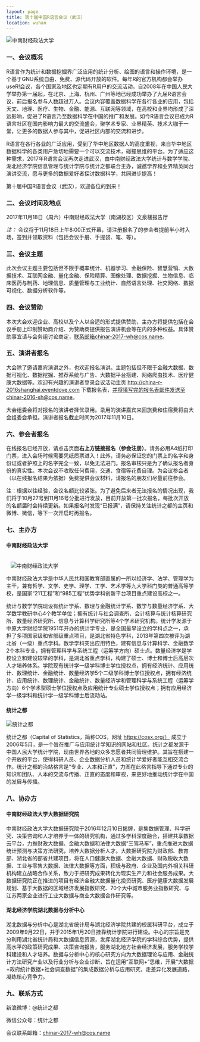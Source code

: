 ```yaml
---
layout: page
title: 第十届中国R语言会议（武汉）
location: wuhan
---
```


<!-- picture -->
<div class="row">
  <div class="col-md-10 col-md-offset-1 text-center">
    <img src="{{ '/img/China-R-Logo.png' | prepend: site.baseurl }}" alt=" 中南财经政法大学" class="img-responsive" />
  </div>
</div>

### 一、会议概况

R语言作为统计和数据挖掘界广泛应用的统计分析、绘图的语言和操作环境，是一个基于GNU系统自由、免费、源代码开放的软件。每年R的官方机构都会举办useR!会议，各个国家及地区也定期有R用户的交流活动。自2008年在中国人民大学举办第一届起，在北京、上海、杭州、广州等地已经成功举办了九届R语言会议，前后报名参与人数超过万人。会议内容覆盖数据科学在各行各业的应用，包括天文、地理、医疗、生物、金融、能源、互联网等领域，在高校和业界均形成了深远影响，促进了R语言乃至数据科学在中国的推广和发展。如今R语言会议已成为R语言社区在国内影响力最大的交流盛会，聚学术专家、业界精英、技术大咖于一堂，让更多的数据人参与其中，促进社区内部的交流和进步。

 R语言在各行各业的广泛应用，受到了华中地区数据人的高度重视，来自华中地区数据科学的各类用户急切地需要一个可以交流技术，碰撞思维的平台。为了适应这种需求，2017年R语言会议再次走进武汉，由中南财经政法大学统计与数学学院、湖北经济学院信息管理与统计学院与统计之都联合主办，诚邀学界和业界精英同台演讲交流，愿与更多的数据爱好者探讨数据科学，共同进步提高！
 
第十届中国R语言会议（武汉），欢迎各位的到来！

### 二、会议时间及地点

2017年11月18日（周六）中南财经政法大学（南湖校区）文泉楼报告厅

*注：* 会议将于11月18日上午8:00正式开幕，请注册报名了的参会者提前半小时入场，签到并领取资料（包括会议手册、手提袋、笔、等）。

### 三、会议主题

此次会议主题主要包括但不限于概率统计、机器学习、金融保险、智慧营销、大数据技术、互联网金融、量化金融、保险精算、图像处理、数据挖掘、生物信息、临床医药与制药、地理信息、质量管理与工业统计、自然语言处理、社交网络、数据可视化、数据分析软件等。

### 四、会议赞助

本次大会欢迎企业、高校以及个人以合适的形式提供赞助，主办方将提供包括在会议手册上印制赞助商介绍、为赞助商提供报告演讲机会等在内的多种权益。具体赞助事宜请与会务组讨论商定，联系邮箱chinar-2017-wh@cos.name。

### 五、演讲者报名

大会除了邀请嘉宾演讲之外，也欢迎报名演讲。主题包括但不限于金融大数据、数据可视化、数据挖掘、推荐系统与广告、大数据平台搭建、网络爬虫技术、医疗健康大数据等。欢迎有兴趣的演讲者登录会议活动主页 http://china-r-2016shanghai.eventdove.com 下载报名表，并将填写完的报名表邮件发送至chinar-2016-sh@cos.name。

大会组委会将对报名的演讲者择优录用。录用的演讲嘉宾来回旅费和住宿费将由大会组委会承担。演讲者报名截止时间为2017年11月10日。

### 六、参会者报名

在线报名已经开放，请点击页面**右上方链接报名（参会注册）**。请务必用A4纸打印门票，进入会场时候需要凭纸质票进入！此外，请务必保证您的门票上的名字和身份证或者护照上的名字完全一致，以免无法进门。报名审核只是为了确认报名者身份的真实性。本次会议不收取任何费用，交通、食宿等花费自理。为会议参会者（以在线报名结果为依据）免费提供会议材料，请报名的朋友们尽量前往参会。

注：根据以往经验，会议名额比较紧张。为了避免后来者无法报名的情况出现，我们将于10月27号到11月16号分批进行发放，目前开放第一批次报名，每批次开放的名额届时会持续更新。如果报名时发现“已报满”，请保持关注统计之都的主页和微博、微信，等下一次开启时再报名。


### 七、主办方

#### 中南财经政法大学

<!-- picture -->
<div class="row">
  <div class="col-md-10 col-md-offset-1 text-center">
    <img src="{{ '/img/zncjzf.jpg' | prepend: site.qiniubaseurl }}" alt="中南财经政法大学" class="img-responsive" />
  </div>
</div>

中南财经政法大学是中华人民共和国教育部直属的一所以经济学、法学、管理学为主干，兼有哲学、文学、史学、理学、工学、艺术学等九大学科门类的普通高等学校，是国家“211工程”和“985工程”优势学科创新平台项目重点建设高校之一。 

统计与数学学院现设有统计学系、数理与金融统计学系、数学与数量经济学系、大学数学教研中心4个教学单位；拥有统计与社会调查所、会计核算与统计核算研究所、数量经济研究所、信息与计算科学研究所等4个学术研究机构。统计学发源于中原大学财经学院1951年开办的统计学专业，是全国最早设立的学科点之一，承担了多项国家级和省部级重点项目，是湖北省特色学科，2013年第四次被评为湖北省（一级）重点学科。数学学科突出应用特色，建有信息与计算科学、金融数学2个本科专业，拥有管理科学与系统工程（运筹学方向）硕士点。数量经济学是学校设立和建设较早的学科，是湖北省重点学科，构建了硕士、博士和博士后高层次人才培养体系。学院现有统计学一级学科博士学位授权点，拥有经济统计、应用统计、数理统计、金融统计、数量经济学5个二级学科博士学位授权点，拥有经济统计、应用统计、数理统计、金融统计、数量经济学和管理科学与系统工程（运筹学方向）6个学术型硕士学位授权点及应用统计专业硕士学位授权点；拥有应用经济学一级学科和统计学一级学科博士后流动站。

#### 统计之都

<!-- picture -->
<div class="row">
  <div class="col-md-10 col-md-offset-1 text-center">
    <img src="{{ '/img/cos.png' | prepend: site.qiniubaseurl }}" alt="统计之都" class="img-responsive" />
  </div>
</div>

统计之都（Capital of Statistics，简称COS，网址 https://cosx.org/） 成立于2006年5月，是一个旨在推广与应用统计学知识的网站和社区。统计之都发源于中国人民大学统计学院，现由世界各地的众多志愿者共同管理维护。其旨在搭建一个开放的平台，使得科研人员、企业数据分析人员和统计学爱好者能互相交流合作。统计之都的治站格言是“专业、人本和正直”，力图在此格言指导下通过专业的知识和团队、人本的交流与传播、正直的态度和审视，来更好地推动统计学在中国的发展与传播。

### 八、协办方

#### 中南财经政法大学大数据研究院

中南财经政法大学大数据研究院于2016年12月10日揭牌，是集数据管理、科学研究、决策咨询和人才培养于一体的研究机构，通过多学科深度融合，搭建共享数据云平台，力推财政大数据、金融大数据和法律大数据“三驾马车”，重点推进大数据统计预测与决策方法研究，培养大数据分析人才。大数据研究院为财政部、教育部、湖北省的部省共建项目，将在人口健康大数据、金融大数据、财政税收大数据、工业与零售大数据、法律大数据等方面，积极与政府、企业及国内外相关科研机构建立战略合作关系，致力于把研究成果转化为现实生产力和社会服务成果。大数据研究院正在推进的项目有经济金融大数据量化投资研究、医疗健康大数据发展规划、基于大数据的区域经济发展指数研究、70个大中城市服务业指数研究、与江苏两家企业进行工业大数据与商业大数据合作研究等。

#### 湖北经济学院湖北数据与分析中心

湖北数据与分析中心是湖北省统计局与湖北经济学院共建的校属科研平台，成立于2009年9月22日，并于2015年1月20日挂靠统计学院进行建设。中心的宗旨是充分利用湖北省统计局和大数据信息资源，发挥湖北经济学院的学科综合优势，提供高水平的政策研究成果、决策咨询报告，服务湖北地方社会经济发展，服务学校学科建设和人才培养。数据与分析中心的核心研究方向为大数据理论与应用、金融统计方法研究产业以及行业分析与企业诊断，旨在运用“互联网+”思维，开展“大数据+政府统计数据+社会调查数据”的集成数据分析与应用研究，走差异化发展道路，凝练核心竞争力。


### 九、联系方式

新浪微博：@统计之都

微信公众号：统计之都

会议联系邮箱：chinar-2017-wh@cos.name
